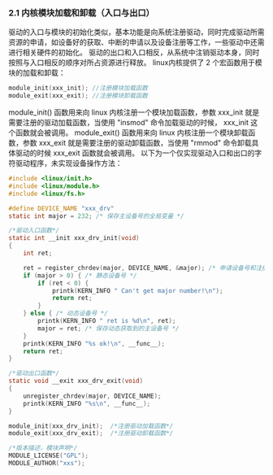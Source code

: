 ### 2.1 内核模块加载和卸载（入口与出口）
驱动的入口与模块的初始化类似，基本功能是向系统注册驱动，同时完成驱动所需资源的申请，如设备好的获取、中断的申请以及设备注册等工作，一些驱动中还需进行相关硬件的初始化。
驱动的出口和入口相反，从系统中注销驱动本身，同时按照与入口相反的顺序对所占资源进行释放。
linux内核提供了 2 个宏函数用于模块的加载和卸载：
```C
module_init(xxx_init); //注册模块加载函数
module_exit(xxx_exit); //注册模块卸载函数
```
module_init() 函数用来向 linux 内核注册一个模块加载函数，参数 xxx_init 就是需要注册的驱动加载函数，当使用 "insmod" 命令加载驱动的时候， xxx_init 这个函数就会被调用。 module_exit() 函数用来向 linux 内核注册一个模块卸载函数，参数 xxx_exit 就是需要注册的驱动卸载函数，当使用 "rmmod" 命令卸载具体驱动的时候 xxx_exit 函数就会被调用。
以下为一个仅实现驱动入口和出口的字符驱动程序，未实现设备操作方法：
```C
#include <linux/init.h>
#include <linux/module.h>
#include <linux/fs.h>

#define DEVICE_NAME "xxx_drv"
static int major = 232; /* 保存主设备号的全局变量 */

/*驱动入口函数*/
static int __init xxx_drv_init(void)
{
    int ret;

    ret = register_chrdev(major, DEVICE_NAME, &major); /* 申请设备号和注册 */
    if (major > 0) { /* 静态设备号 */
        if (ret < 0) {
            printk(KERN_INFO " Can't get major number!\n");
            return ret;
        }
    } else { /* 动态设备号 */
        printk(KERN_INFO " ret is %d\n", ret);
        major = ret; /* 保存动态获取到的主设备号 */
    }
    printk(KERN_INFO "%s ok!\n", __func__);
    return ret;
}

/*驱动出口函数*/
static void __exit xxx_drv_exit(void)
{
    unregister_chrdev(major, DEVICE_NAME);
    printk(KERN_INFO "%s\n", __func__);
}

module_init(xxx_drv_init);	/*注册驱动加载函数*/
module_exit(xxx_drv_exit);	/*注册驱动卸载函数*/

/*版本描述，模块声明*/
MODULE_LICENSE("GPL");
MODULE_AUTHOR("xxs");
```
